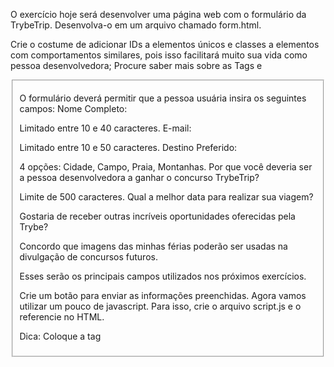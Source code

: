O exercício hoje será desenvolver uma página web com o formulário da TrybeTrip. Desenvolva-o em um arquivo chamado form.html. 

Crie o costume de adicionar IDs a elementos únicos e classes a elementos com comportamentos similares, pois isso facilitará muito sua vida como pessoa desenvolvedora;
Procure saber mais sobre as Tags <label> e <fieldset>

O formulário deverá permitir que a pessoa usuária insira os seguintes campos:
Nome Completo:

Limitado entre 10 e 40 caracteres.
E-mail:

Limitado entre 10 e 50 caracteres.
Destino Preferido:

4 opções: Cidade, Campo, Praia, Montanhas.
Por que você deveria ser a pessoa desenvolvedora a ganhar o concurso TrybeTrip?

Limite de 500 caracteres.
Qual a melhor data para realizar sua viagem?

Gostaria de receber outras incríveis oportunidades oferecidas pela Trybe?

Concordo que imagens das minhas férias poderão ser usadas na divulgação de concursos futuros.
  
Esses serão os principais campos utilizados nos próximos exercícios.

Crie um botão para enviar as informações preenchidas.
Agora vamos utilizar um pouco de javascript. Para isso, crie o arquivo script.js e o referencie no HTML.

Dica: Coloque a tag <script> no final do seu body.
Interrompa o comportamento padrão do botão submit utilizando o método preventDefault().

Crie um botão que limpe as informações contidas nos campos.

(Bônus) A TrybeTrip precisa muito de fotos para divulgar seus concursos. Tendo isso em mente, faça com que somente quem autorizar o uso de imagens possa enviar suas informações.

(Bônus) Faça a validação dos campos com limite de caracteres. Caso não estejam dentro do esperado ao clicar no botão de submit, um alerta deve ser mostrado com a mensagem: ‘Dados Inválidos’. Caso contrário, a mensagem ‘Dados enviados com sucesso! Obrigado por participar do concurso TrybeTrip.’ deverá aparecer na tela.

